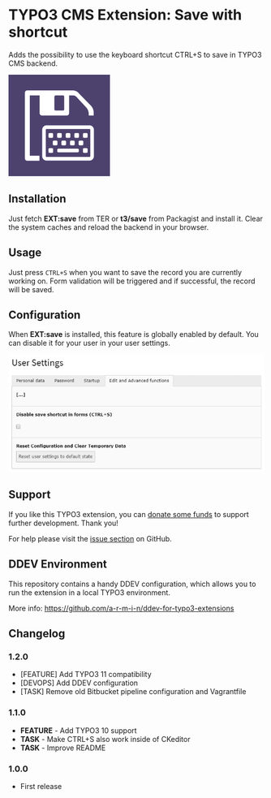 # TYPO3 CMS Extension: Save with shortcut

Adds the possibility to use the keyboard shortcut CTRL+S to save in TYPO3 CMS backend.

![EXT:save extension icon](Resources/Public/Icons/Extension.png "EXT:save extension icon")

## Installation

Just fetch **EXT:save** from TER or **t3/save** from Packagist and install it.
Clear the system caches and reload the backend in your browser.

## Usage

Just press ``CTRL+S`` when you want to save the record you are currently working on. Form validation will be triggered
and if successful, the record will be saved.

## Configuration

When **EXT:save** is installed, this feature is globally enabled by default.
You can disable it for your user in your user settings.

![User settings in TYPO3 CMS backend](Resources/Public/Images/user-settings.png "User settings in TYPO3 CMS backend")

## Support

If you like this TYPO3 extension, you can [donate some funds](https://www.paypal.com/cgi-bin/webscr?cmd=_s-xclick&hosted_button_id=2DCCULSKFRZFU) to support further development. Thank you!

For help please visit the [issue section](https://github.com/a-r-m-i-n/save/issues) on GitHub.

## DDEV Environment

This repository contains a handy DDEV configuration, which allows you to run the extension in a local TYPO3 environment.

More info: https://github.com/a-r-m-i-n/ddev-for-typo3-extensions


## Changelog

### 1.2.0

- [FEATURE] Add TYPO3 11 compatibility
- [DEVOPS] Add DDEV configuration
- [TASK] Remove old Bitbucket pipeline configuration and Vagrantfile

### 1.1.0

- **FEATURE** - Add TYPO3 10 support
- **TASK** - Make CTRL+S also work inside of CKeditor
- **TASK** - Improve README

### 1.0.0

- First release
